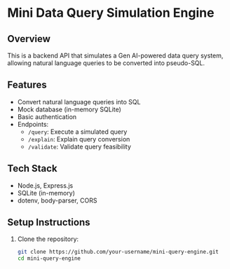 # Mini Data Query Simulation Engine

## Overview
This is a backend API that simulates a Gen AI-powered data query system, allowing natural language queries to be converted into pseudo-SQL.

## Features
- Convert natural language queries into SQL
- Mock database (in-memory SQLite)
- Basic authentication
- Endpoints:
  - `/query`: Execute a simulated query
  - `/explain`: Explain query conversion
  - `/validate`: Validate query feasibility

## Tech Stack
- Node.js, Express.js
- SQLite (in-memory)
- dotenv, body-parser, CORS

## Setup Instructions
1. Clone the repository:
   ```sh
   git clone https://github.com/your-username/mini-query-engine.git
   cd mini-query-engine
